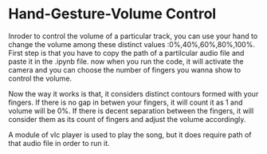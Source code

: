 # Hand-Gesture-Volume Control
Inroder to control the volume of a particular track, you can use your hand to change the volume among these distinct values :0%,40%,60%,80%,100%.
First step is that you have to copy the path of a partilcular audio file and paste it in the .ipynb file. now when you run the code, it will activate the camera and 
you can choose the number of fingers you wanna show to control the volume.

Now the way it works is that, it considers distinct contours formed with your fingers. If there is no gap in betwen your fingers, it will count it as 1 and volume will be 0%.
If there is decent separation between the fingers, it will consider them as its count of fingers and adjust the volume accordingly.

A module of vlc player is used to play the song, but it does require path of that audio file in order to run it.
